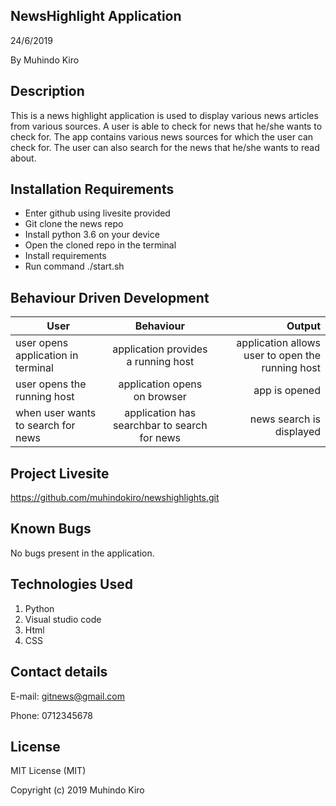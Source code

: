 NewsHighlight Application
------------------------

24/6/2019

By Muhindo Kiro


Description
-----------
This is a news highlight application is used to display various news articles from various sources. A user is able to check for news that he/she wants to check for. The app contains various news sources for which the user can check for. The user can also search for the news that he/she wants to read about.  

Installation Requirements
--------------------------------

* Enter github using livesite provided
* Git clone the news repo
* Install python 3.6 on your device
* Open the cloned repo in the terminal
* Install requirements
* Run command ./start.sh


Behaviour Driven Development
-----------------------------

|User        |Behaviour   | Output  |
| ------------- |:-----------:| -----------:|
| user opens application in terminal | application provides a running host | application allows user to open the running host |
| user opens the running host | application opens on browser | app is opened |
| when user wants to search for news | application has searchbar to search for news | news search is displayed |


Project Livesite
-----------------
https://github.com/muhindokiro/newshighlights.git

Known Bugs
-----------
No bugs present in the application.


Technologies Used
------------------

1. Python
2. Visual studio code
3. Html
4. CSS



Contact details
----------------

E-mail: gitnews@gmail.com

Phone: 0712345678

License
--------

MIT License (MIT)

Copyright (c) 2019 Muhindo Kiro
